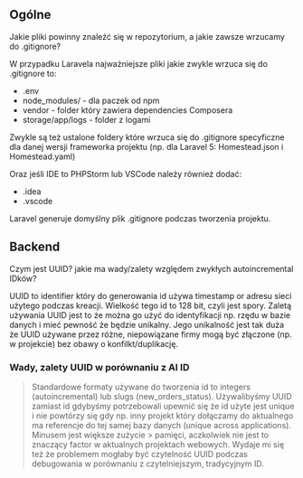 ## Ogólne
Jakie pliki powinny znaleźć się w repozytorium, a jakie zawsze wrzucamy do .gitignore?

W przypadku Laravela najważniejsze pliki jakie zwykle wrzuca się do .gitignore to:
- .env
- node_modules/ - dla paczek od npm
- vendor - folder który zawiera dependencies Composera
- storage/app/logs - folder z logami  

Zwykle są też ustalone foldery które wrzuca się do .gitignore specyficzne dla danej wersji frameworka projektu (np. dla Laravel 5: Homestead.json i Homestead.yaml)

Oraz jeśli IDE to PHPStorm lub VSCode należy również dodać:
- .idea
- .vscode

Laravel generuje domyślny plik .gitignore podczas tworzenia projektu.

## Backend
Czym jest UUID? jakie ma wady/zalety względem zwykłych autoincremental IDków?

UUID to identifier który do generowania id używa timestamp or adresu sieci użytego podczas kreacji. Wielkość tego id to 128 bit, czyli jest spory. Zaletą używania UUID jest to że można go użyć do identyfikacji np. rzędu w bazie danych i mieć pewność że będzie unikalny. Jego unikalność jest tak duża że UUID używane przez różne, niepowiązane firmy mogą być złączone (np. w projekcie) bez obawy o konfilkt/duplikację.

### Wady, zalety UUID w porównaniu z AI ID
> Standardowe formaty używane do tworzenia id to integers (autoincremental) lub slugs (new_orders_status). Używalibyśmy UUID zamiast id gdybyśmy potrzebowali upewnić się że id użyte  jest unique i nie powtórzy się gdy np. inny projekt który dołączamy do aktualnego ma referencje do tej samej bazy danych (unique across applications). Minusem jest większe zużycie > pamięci, aczkolwiek nie jest to znaczący factor w aktualnych projektach webowych. Wydaje mi się też że problemem mogłaby być czytelność UUID podczas debugowania w porównaniu z czytelniejszym, tradycyjnym ID.